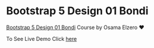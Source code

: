# Bootstrap 5 Design 01 Bondi

[Bootstrap 5 Design 01 Bondi](https://youtube.com/playlist?list=PLDoPjvoNmBAyvm7f--dc6XqkpfDcen_vQ) Course by Osama Elzero ❤


To See Live Demo Click [here](https://hosamation.github.io/Bootstrap-5-Design-01-Bondi/)